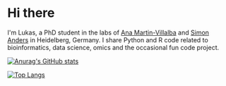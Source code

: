 
<!-- README.md is generated from README.Rmd. Please edit that file -->

# Hi there

I'm Lukas, a PhD student in the labs of [Ana Martin-Villalba](https://martin-villalba-lab.github.io/) and [Simon Anders](https://www.zmbh.uni-heidelberg.de/Anders/default.shtml) in Heidelberg, Germany. I share Python and R code related to bioinformatics, data science, omics and the occasional fun code project.

[![Anurag's GitHub stats](https://github-readme-stats.vercel.app/api?username=LKremer&theme=vision-friendly-dark&count_private=true&show_icons=true)](https://github.com/anuraghazra/github-readme-stats)

[![Top Langs](https://github-readme-stats.vercel.app/api/top-langs/?username=LKremer&hide=javascript,html,ruby&theme=vision-friendly-dark)](https://github.com/anuraghazra/github-readme-stats)
